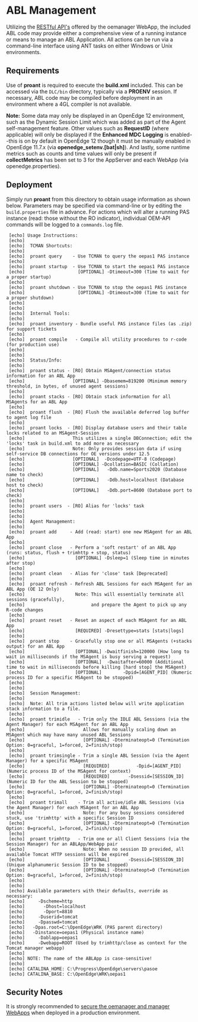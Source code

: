 # ABL Management #

Utilizing the [RESTful API's](https://docs.progress.com/bundle/pas-for-openedge-reference/page/REST-API-Reference-for-oemanager.war.html) offered by the oemanager WebApp, the included ABL code may provide either a comprehensive view of a running instance or means to manage an ABL Application. All actions can be run via a command-line interface using ANT tasks on either Windows or Unix environments.

## Requirements ##

Use of **proant** is required to execute the **build.xml** included. This can be accessed via the `DLC/bin` directory, typically via a **PROENV** session. If necessary, ABL code may be compiled before deployment in an environment where a 4GL compiler is not available.

**Note:** Some data may only be displayed in an OpenEdge 12 environment, such as the Dynamic Session Limit which was added as part of the Agent self-management feature. Other values such as **RequestID** (where applicable) will only be displayed if the **Enhanced MDC Logging** is enabled--this is on by default in OpenEdge 12 though it must be manually enabled in OpenEdge 11.7.x (via **openedge_setenv.[bat|sh]**). And lastly, some runtime metrics such as counts and time values will only be present if **collectMetrics** has been set to 3 for the AppServer and each WebApp (via openedge.properties).

## Deployment ##

Simply run **proant** from this directory to obtain usage information as shown below. Parameters may be specified via command-line or by editing the `build.properties` file in advance. For actions which will alter a running PAS instance (read: those without the RO indicator), individual OEM-API commands will be logged to a `commands.log` file.

     [echo] Usage Instructions:
     [echo]
     [echo]  TCMAN Shortcuts:
     [echo]
     [echo]  proant query    - Use TCMAN to query the oepas1 PAS instance
     [echo]
     [echo]  proant startup  - Use TCMAN to start the oepas1 PAS instance
     [echo]                    [OPTIONAL] -Dtimeout=300 (Time to wait for a proper startup)
     [echo]
     [echo]  proant shutdown - Use TCMAN to stop the oepas1 PAS instance
     [echo]                    [OPTIONAL] -Dtimeout=300 (Time to wait for a proper shutdown)
     [echo]
     [echo]
     [echo]  Internal Tools:
     [echo]
     [echo]  proant inventory - Bundle useful PAS instance files (as .zip) for support tickets
     [echo]
     [echo]  proant compile   - Compile all utility procedures to r-code (for production use)
     [echo]
     [echo]
     [echo]  Status/Info:
     [echo]
     [echo]  proant status - [RO] Obtain MSAgent/connection status information for an ABL App
     [echo]                  [OPTIONAL] -Dbasemem=819200 (Minimum memory threshold, in bytes, of unused agent sessions)
     [echo]
     [echo]  proant stacks - [RO] Obtain stack information for all MSAgents for an ABL App
     [echo]
     [echo]  proant flush  - [RO] Flush the available deferred log buffer to agent log file
     [echo]
     [echo]  proant locks  - [RO] Display database users and their table locks related to an MSAgent-Session
     [echo]                  This utilizes a single DBConnection; edit the 'locks' task in build.xml to add more as necessary
     [echo]                  Note: Only provides session data if using self-service DB connections for OE versions under 12.5
     [echo]                  [OPTIONAL]  -Dcodepage=UTF-8 (Codepage)
     [echo]                  [OPTIONAL] -Dcollation=BASIC (Collation)
     [echo]                  [OPTIONAL]   -Ddb.name=Sports2020 (Database name to check)
     [echo]                  [OPTIONAL]   -Ddb.host=localhost (Database host to check)
     [echo]                  [OPTIONAL]   -Ddb.port=8600 (Database port to check)
     [echo]
     [echo]  proant users  - [RO] Alias for 'locks' task
     [echo]
     [echo]
     [echo]  Agent Management:
     [echo]
     [echo]  proant add     - Add (read: start) one new MSAgent for an ABL App
     [echo]
     [echo]  proant close   - Perform a 'soft restart' of an ABL App (runs: status, flush + trimhttp + stop, status)
     [echo]                   [OPTIONAL] -Dsleep=1 (Sleep time in minutes after stop)
     [echo]
     [echo]  proant clean   - Alias for 'close' task [Deprecated]
     [echo]
     [echo]  proant refresh - Refresh ABL Sessions for each MSAgent for an ABL App (OE 12 Only)
     [echo]                   Note: This will essentially terminate all sessions (gracefully),
     [echo]                         and prepare the Agent to pick up any R-code changes
     [echo]
     [echo]  proant reset   - Reset an aspect of each MSAgent for an ABL App
     [echo]                   [REQUIRED] -Dresettype=stats [stats|logs]
     [echo]
     [echo]  proant stop    - Gracefully stop one or all MSAgents (+stacks output) for an ABL App
     [echo]                   [OPTIONAL] -Dwaitfinish=120000 (How long to wait in milliseconds if the MSAgent is busy serving a request)
     [echo]                   [OPTIONAL]  -Dwaitafter=60000 (Additional time to wait in milliseconds before killing [hard stop] the MSAgent)
     [echo]                   [OPTIONAL]        -Dpid=[AGENT_PID] (Numeric process ID for a specific MSAgent to be stopped)
     [echo]
     [echo]
     [echo]  Session Management:
     [echo]
     [echo]  Note: All trim actions listed below will write application stack information to a file.
     [echo]
     [echo]  proant trimidle   - Trim only the IDLE ABL Sessions (via the Agent Manager) for each MSAgent for an ABL App
     [echo]                      Allows for manually scaling down an MSAgent which may have many unused ABL Sessions
     [echo]                      [OPTIONAL] -Dterminateopt=0 (Termination Option: 0=graceful, 1=forced, 2=finish/stop)
     [echo]
     [echo]  proant trimsingle - Trim a single ABL Session (via the Agent Manager) for a specific MSAgent
     [echo]                      [REQUIRED]          -Dpid=[AGENT_PID] (Numeric process ID of the MSAgent for context)
     [echo]                      [REQUIRED]       -Dsessid=[SESSION_ID] (Numeric ID for the ABL Session to be stopped)
     [echo]                      [OPTIONAL] -Dterminateopt=0 (Termination Option: 0=graceful, 1=forced, 2=finish/stop)
     [echo]
     [echo]  proant trimall    - Trim all active/idle ABL Sessions (via the Agent Manager) for each MSAgent for an ABL App
     [echo]                      Note: For any busy sessions considered stuck, use 'trimhttp' with a specific Session ID
     [echo]                      [OPTIONAL] -Dterminateopt=0 (Termination Option: 0=graceful, 1=forced, 2=finish/stop)
     [echo]
     [echo]  proant trimhttp   - Trim one or all Client Sessions (via the Session Manager) for an ABLApp/WebApp pair
     [echo]                      Note: When no session ID provided, all available Tomcat HTTP sessions will be expired
     [echo]                      [OPTIONAL]       -Dsessid=[SESSION_ID] (Unique alphanumeric Session ID to be stopped)
     [echo]                      [OPTIONAL] -Dterminateopt=0 (Termination Option: 0=graceful, 1=forced, 2=finish/stop)
     [echo]
     [echo]
     [echo] Available parameters with their defaults, override as necessary:
     [echo]     -Dscheme=http
     [echo]       -Dhost=localhost
     [echo]       -Dport=8810
     [echo]     -Duserid=tomcat
     [echo]     -Dpasswd=tomcat
     [echo]   -Dpas.root=C:\OpenEdge\WRK (PAS parent directory)
     [echo]   -Dinstance=oepas1 (Physical instance name)
     [echo]     -Dablapp=oepas1
     [echo]     -Dwebapp=ROOT (Used by trimhttp/close as context for the Tomcat manager webapp)
     [echo]
     [echo] NOTE: The name of the ABLApp is case-sensitive!
     [echo]
     [echo] CATALINA_HOME: C:\Progress\OpenEdge\servers\pasoe
     [echo] CATALINA_BASE: C:\OpenEdge\WRK\oepas1

## Security Notes ##

It is strongly recommended to [secure the oemanager and manager WebApps](https://docs.progress.com/bundle/openedge-security-and-auditing/page/Secure-the-Tomcat-Manager-and-OpenEdge-Manager-web-applications.html) when deployed in a production environment.
